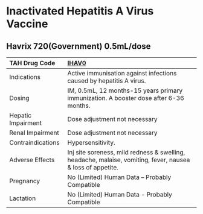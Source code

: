 # Inactivated Hepatitis A Virus Vaccine

## Havrix 720(Government) 0.5mL/dose

| TAH Drug Code      | [IHAV0](https://www.tahsda.org.tw/drugs/hissearch.php?drug_code=IHAV0)                                     |
|:-------------------|:-----------------------------------------------------------------------------------------------------------|
| Indications        | Active immunisation against infections caused by hepatitis A virus.                                        |
| Dosing             | IM, 0.5mL, 12 months-15 years primary immunization. A booster dose after 6-36 months.                      |
| Hepatic Impairment | Dose adjustment not necessary                                                                              |
| Renal Impairment   | Dose adjustment not necessary                                                                              |
| Contraindications  | Hypersensitivity.                                                                                          |
| Adverse Effects    | Inj site soreness, mild redness & swelling, headache, malaise, vomiting, fever, nausea & loss of appetite. |
| Pregnancy          | No (Limited) Human Data – Probably Compatible                                                              |
| Lactation          | No (Limited) Human Data - Probably Compatible                                                              |

